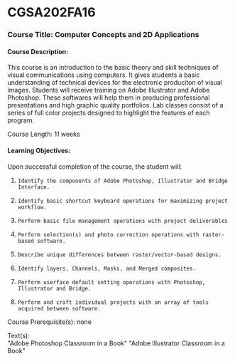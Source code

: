 # CGSA202FA16

### Course Title: Computer Concepts and 2D Applications
#### Course Description:                 
This course is an introduction to the basic theory and skill techniques of visual communications using computers.  It gives students a basic understanding of technical devices for the electronic produciton of visual images.  Students will receive training on Adobe Illustrator and Adobe Photoshop.  These softwares will help them in producing professional presentations and high graphic quality portfolios.  Lab classes consist of a series of full color projects designed to highlight the features of each program.
 
Course Length: 11  weeks
 

#### Learning Objectives:
Upon successful completion of the course, the student will:
1.     Identify the components of Adobe Photoshop, Illustrator and Bridge Interface.
2.     Identify basic shortcut keyboard operations for maximizing project workflow.
3.     Perform basic file management operations with project deliverables
4.     Perform selection(s) and photo correction operations with raster-based software.
5.     Describe unique differences between raster/vector-based designs.
6.     Identify layers, Channels, Masks, and Merged composites.
7.     Perform userface default setting operations with Photoshop, Illustrator and Bridge.
8.     Perform and craft individual projects with an array of tools acquired between software.
 
Course Prerequisite(s): none
 
Text(s):                                    
"Adobe Photoshop Classroom in a Book"
"Adobe Illustrator Classroom in a Book"
